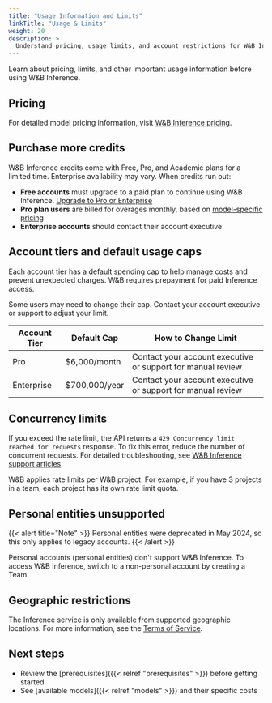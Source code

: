 ```yaml
---
title: "Usage Information and Limits"
linkTitle: "Usage & Limits"
weight: 20
description: >
  Understand pricing, usage limits, and account restrictions for W&B Inference
---
```


Learn about pricing, limits, and other important usage information before using W&B Inference.

## Pricing

For detailed model pricing information, visit [W&B Inference pricing](https://wandb.ai/site/pricing/inference).

## Purchase more credits

W&B Inference credits come with Free, Pro, and Academic plans for a limited time. Enterprise availability may vary. When credits run out:

- **Free accounts** must upgrade to a paid plan to continue using W&B Inference. [Upgrade to Pro or Enterprise](https://wandb.ai/subscriptions)
- **Pro plan users** are billed for overages monthly, based on [model-specific pricing](https://wandb.ai/site/pricing/inference)
- **Enterprise accounts** should contact their account executive

## Account tiers and default usage caps

Each account tier has a default spending cap to help manage costs and prevent unexpected charges. W&B requires prepayment for paid Inference access.

Some users may need to change their cap. Contact your account executive or support to adjust your limit.

| Account Tier | Default Cap | How to Change Limit |
|--------------|-------------|---------------------|
| Pro | $6,000/month | Contact your account executive or support for manual review |
| Enterprise | $700,000/year | Contact your account executive or support for manual review |

## Concurrency limits

If you exceed the rate limit, the API returns a `429 Concurrency limit reached for requests` response. To fix this error, reduce the number of concurrent requests. For detailed troubleshooting, see [W&B Inference support articles](/support/inference/).

W&B applies rate limits per W&B project. For example, if you have 3 projects in a team, each project has its own rate limit quota.

## Personal entities unsupported

{{< alert title="Note" >}}
Personal entities were deprecated in May 2024, so this only applies to legacy accounts.
{{< /alert >}}

Personal accounts (personal entities) don't support W&B Inference. To access W&B Inference, switch to a non-personal account by creating a Team.

## Geographic restrictions

The Inference service is only available from supported geographic locations. For more information, see the [Terms of Service](https://docs.coreweave.com/docs/policies/terms-of-service/terms-of-use#geographic-restrictions).

## Next steps

- Review the [prerequisites]({{< relref "prerequisites" >}}) before getting started
- See [available models]({{< relref "models" >}}) and their specific costs 